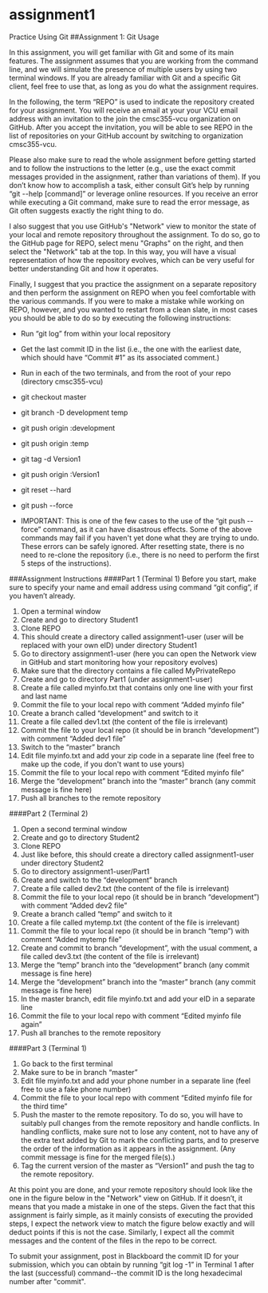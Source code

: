 # assignment1
Practice Using Git
##Assignment 1: Git Usage

In this assignment, you will get familiar with Git and some of its main features. The assignment assumes that you are working from the command line, and we will simulate the presence of multiple users by using two terminal windows. If you are already familiar with Git and a specific Git client, feel free to use that, as long as you do what the assignment requires.

In the following, the term “REPO” is used to indicate the repository created for your assignment. You will receive an email at your your VCU email address with an invitation to the join the cmsc355-vcu organization on GitHub. After you accept the invitation, you will be able to see REPO in the list of repositories on your GitHub account by switching to organization cmsc355-vcu.

Please also make sure to read the whole assignment before getting started and to follow the instructions to the letter (e.g., use the exact commit messages provided in the assignment, rather than variations of them). If you don’t know how to accomplish a task, either consult Git’s help by running “git --help [command]” or leverage online resources. If you receive an error while executing a Git command, make sure to read the error message, as Git often suggests exactly the right thing to do.

I also suggest that you use GitHub's "Network" view to monitor the state of your local and remote repository throughout the assignment. To do so, go to the GitHub page for REPO, select menu "Graphs" on the right, and then select the "Network" tab at the top. In this way, you will have a visual representation of how the repository evolves, which can be very useful for better understanding Git and how it operates. 

Finally, I suggest that you practice the assignment on a separate repository and then perform the assignment on REPO when you feel comfortable with the various commands. If you were to make a mistake while working on REPO, however, and you wanted to restart from a clean slate, in most cases you should be able to do so by executing the following instructions:

*	Run “git log” from within your local repository
*	Get the last commit ID in the list (i.e., the one with the earliest date, which should have “Commit #1” as its associated comment.)
*	Run in each of the two terminals, and from the root of your repo (directory cmsc355-vcu)
  *	git checkout master
  *	git branch -D development temp
  *	git push origin :development
  *	git push origin :temp
  *	git tag -d Version1
  *	git push origin :Version1
  *	git reset --hard <last commit ID>
  *	git push --force

* IMPORTANT:	This is one of the few cases to the use of the “git push --force” command, as it can have disastrous effects. Some of the above commands may fail if you haven't yet done what they are trying to undo. These errors can be safely ignored. After resetting state, there is no need to re-clone the repository (i.e., there is no need to perform the first 5 steps of the instructions).
  
###Assignment Instructions
####Part 1 (Terminal 1)
Before you start, make sure to specify your name and email address using command “git config”, if you haven’t already.

1. Open a terminal window
2. Create and go to directory Student1
3.	Clone REPO
4.	This should create a directory called assignment1-user (user will be replaced with your own eID) under directory Student1
5.	Go to directory assignment1-user (here you can open the Network view in GitHub and start monitoring how your repository evolves)
6.	Make sure that the directory contains a file called MyPrivateRepo
7.	Create and go to directory Part1 (under assignment1-user)
8.	Create a file called myinfo.txt that contains only one line with your first and last name
9.	Commit the file to your local repo with comment “Added myinfo file”
10.	Create a branch called “development” and switch to it
11.	Create a file called dev1.txt (the content of the file is irrelevant)
12.	Commit the file to your local repo (it should be in branch “development”) with comment “Added dev1 file”
13.	Switch to the “master” branch
14.	Edit file myinfo.txt and add your zip code in a separate line (feel free to make up the code, if you don't want to use yours)
15.	Commit the file to your local repo with comment “Edited myinfo file”
16.	Merge the “development” branch into the “master” branch (any commit message is fine here)
17.	Push all branches to the remote repository

####Part 2 (Terminal 2)
1.	Open a second terminal window
2.	Create and go to directory Student2
3.	Clone REPO
4.	Just like before, this should create a directory called assignment1-user under directory Student2
5.	Go to directory assignment1-user/Part1
6.	Create and switch to the “development” branch
7.	Create a file called dev2.txt (the content of the file is irrelevant)
8.	Commit the file to your local repo (it should be in branch “development”) with comment “Added dev2 file”
9.	Create a branch called “temp” and switch to it
10.	Create a file called mytemp.txt (the content of the file is irrelevant)
11.	Commit the file to your local repo (it should be in branch “temp”) with comment “Added mytemp file”
12.	Create and commit to branch “development”, with the usual comment, a file called dev3.txt (the content of the file is irrelevant)
13.	Merge the “temp” branch into the “development” branch (any commit message is fine here)
14.	Merge the “development” branch into the “master” branch (any commit message is fine here)
15.	In the master branch, edit file myinfo.txt and add your eID in a separate line
16.	Commit the file to your local repo with comment “Edited myinfo file again”
17.	Push all branches to the remote repository

####Part 3 (Terminal 1)
1.	Go back to the first terminal
2.	Make sure to be in branch “master”
3.	Edit file myinfo.txt and add your phone number in a separate line (feel free to use a fake phone number)
4.	Commit the file to your local repo with comment “Edited myinfo file for the third time”
5.	Push the master to the remote repository. To do so, you will have to suitably pull changes from the remote repository and handle conflicts. In handling conflicts, make sure not to lose any content, not to have any of the extra text added by Git to mark the conflicting parts, and to preserve the order of the information as it appears in the assignment. (Any commit message is fine for the merged file(s).)
6.	Tag the current version of the master as “Version1” and push the tag to the remote repository.

At this point you are done, and your remote repository should look like the one in the figure below in the "Network" view on GitHub. If it doesn’t, it means that you made a mistake in one of the steps. Given the fact that this assignment is fairly simple, as it mainly consists of executing the provided steps, I expect the network view to match the figure below exactly and will deduct points if this is not the case. Similarly, I expect all the commit messages and the content of the files in the repo to be correct.

To submit your assignment, post in Blackboard the commit ID for your submission, which you can obtain by running “git log -1” in Terminal 1 after the last (successful) command--the commit ID is the long hexadecimal number after "commit".
